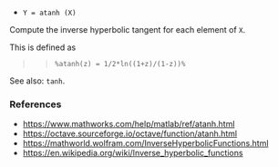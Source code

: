 - `Y = atanh (X)`

Compute the inverse hyperbolic tangent for each element of `X`.

This is defined as

> > `%atanh(z) = 1/2*ln((1+z)/(1-z))%`

See also: `tanh`.

### References

- https://www.mathworks.com/help/matlab/ref/atanh.html
- https://octave.sourceforge.io/octave/function/atanh.html
- https://mathworld.wolfram.com/InverseHyperbolicFunctions.html
- https://en.wikipedia.org/wiki/Inverse_hyperbolic_functions
